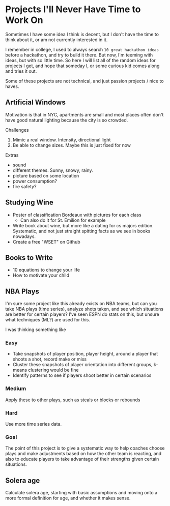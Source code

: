 # Projects I'll Never Have Time to Work On

Sometimes I have some idea I think is decent, but I don't have the time to think about it, or am not currently interested in it.

I remember in college, I used to always search `10 great hackathon ideas` before a hackathon, and try to build it there. But now, I'm teeming with ideas, but with so little time. So here I will list all of the random ideas for projects I get, and hope that someday I, or some curious kid comes along and tries it out.

Some of these projects are not technical, and just passion projects / nice to haves.

## Artificial Windows

Motivation is that in NYC, apartments are small and most places often don't have good natural lighting because the city is so crowded.

Challenges 
1. Mimic a real window. Intensity, directional light 
2. Be able to change sizes. Maybe this is just fixed for now

Extras 
- sound 
- different themes. Sunny, snowy, rainy.
- picture based on some location 
- power consumption? 
- fire safety? 

## Studying Wine

- Poster of classification Bordeaux with pictures for each class
  - Can also do it for St. Emilion for example
- Write book about wine, but more like a dating for cs majors edition. Systematic, and not just straight spitting facts as we see in books nowadays.
- Create a free "WSET" on Github

## Books to Write

- 10 equations to change your life
- How to motivate your child

## NBA Plays

I'm sure some project like this already exists on NBA teams, but can you take NBA plays (time series), analyze shots taken, and see which situations are better for certain players? I've seen ESPN do stats on this, but unsure what techniques (ML?) are used for this. 

I was thinking something like

### Easy

- Take snapshots of player position, player height, around a player that shoots a shot, record make or miss
- Cluster these snapshots of player orientation into different groups, k-means clustering would be fine
- Identify patterns to see if players shoot better in certain scenarios

### Medium

Apply these to other plays, such as steals or blocks or rebounds

### Hard

Use more time series data.

### Goal 

The point of this project is to give a systematic way to help coaches choose plays and make adjustments based on how the other team is reacting, and also to educate players to take advantage of their strengths given certain situations.

## Solera age

Calculate solera age, starting with basic assumptions and moving onto a more formal definition for age, and whether it makes sense.
